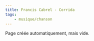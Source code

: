 ```yaml
---
title: Francis Cabrel - Corrida
tags:
    - musique/chanson
---
```


Page créée automatiquement, mais vide.
